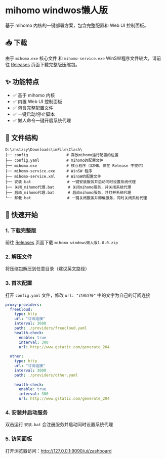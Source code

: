 # mihomo windwos懒人版

基于 mihomo 内核的一键部署方案，包含完整配置和 Web UI 控制面板。

## 📥 下载

由于 `mihomo.exe` 核心文件 和 `mihomo-service.exe` WinSW程序文件较大，请前往 [Releases](https://github.com/sar60677/mihomo-lazy/releases) 页面下载完整版压缩包。

## ✨ 功能特点

- ✅ 基于 mihomo 内核
- ✅ 内置 Web UI 控制面板
- ✅ 包含完整配置文件
- ✅ 一键启动/停止脚本
- ✅ 懒人命令一键开启系统代理

## 📁 文件结构

```text
D:\zhstzzy\Downloads\imFile\Clash\
├── config                 # 存放mihomo运行配置的位置
├── config.yaml            # mihomo的配置文件
├── mihomo.exe             # 核心程序（32MB，仅在 Release 中提供）
├── mihomo-service.exe     # WinSW 程序
├── mihomo-service.xml     # WinSW的配置文件
├── 安装.bat                # 一键安装服务并启动同时设置系统代理
├── 关闭_mihomo代理.bat      # 关闭mihomo服务，并关闭系统代理
├── 启动_mihomo代理.bat      # 启动mihomo服务，并打开系统代理
└── 卸载.bat                # 一键关闭服务并卸载服务，同时关闭系统代理

```



## 🚀 快速开始

### 1. 下载完整版

前往 [Releases](https://github.com/hubentuan/mihomo-/releases/latest) 页面下载 `mihomo windows懒人版1.0.0.zip`

### 2. 解压文件

将压缩包解压到任意目录（建议英文路径）

### 3. 首次配置

打开 `config.yaml` 文件，修改 `url: "订阅连接"` 中的文字为自己的订阅连接

```yaml
proxy-providers:
  freeCloud:
    type: http
    url: "订阅连接"
    interval: 3600
    path: ./providers/freecloud.yaml
    health-check:
      enable: true
      interval: 300
      url: http://www.gstatic.com/generate_204
  
  other:
    type: http
    url: "订阅连接"
    interval: 3600
    path: ./providers/other.yaml
    
    health-check:
      enable: true
      interval: 300
      url: http://www.gstatic.com/generate_204

```

### 4. 安装并启动服务

双击运行 `安装.bat` 会注册服务并启动同时设置系统代理

### 5. 访问面板

打开浏览器访问：http://127.0.0.1:9090/ui/zashboard

